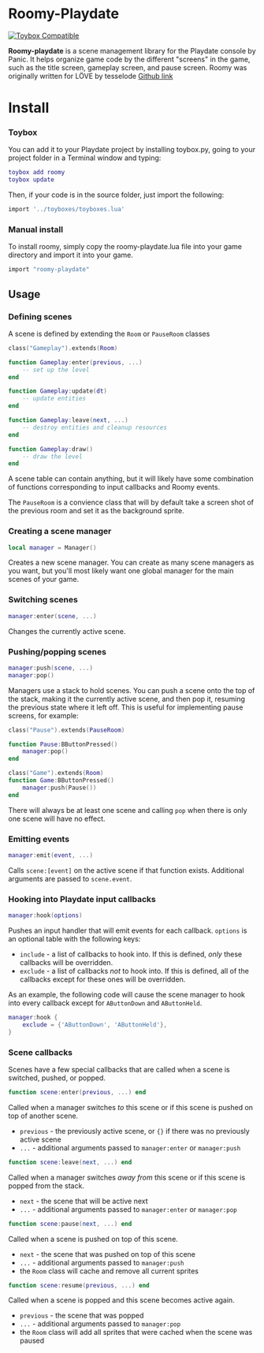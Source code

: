 # Roomy-Playdate

[![Toybox Compatible](https://img.shields.io/badge/toybox.py-compatible-brightgreen)](https://toyboxpy.io)

**Roomy-playdate** is a scene management library for the Playdate console by Panic. It helps organize game code by the different "screens" in the game, such as the title screen, gameplay screen, and pause screen. Roomy was originally written for LÖVE by tesselode [Github link](https://github.com/tesselode/roomy)

# Install

### Toybox

You can add it to your Playdate project by installing toybox.py, going to your project folder in a Terminal window and typing:

```lua
toybox add roomy
toybox update
```

Then, if your code is in the source folder, just import the following:

```lua
import '../toyboxes/toyboxes.lua'
```

### Manual install

To install roomy, simply copy the roomy-playdate.lua file into your game directory and import it into your game.

```lua
import "roomy-playdate"
```

## Usage

### Defining scenes

A scene is defined by extending the `Room` or `PauseRoom` classes

```lua
class("Gameplay").extends(Room)

function Gameplay:enter(previous, ...)
	-- set up the level
end

function Gameplay:update(dt)
	-- update entities
end

function Gameplay:leave(next, ...)
	-- destroy entities and cleanup resources
end

function Gameplay:draw()
	-- draw the level
end
```

A scene table can contain anything, but it will likely have some combination of functions corresponding to input callbacks and Roomy events.

The `PauseRoom` is a convience class that will by default take a screen shot of the previous room and set it as the background sprite.

### Creating a scene manager

```lua
local manager = Manager()
```

Creates a new scene manager. You can create as many scene managers as you want, but you'll most likely want one global manager for the main scenes of your game.

### Switching scenes

```lua
manager:enter(scene, ...)
```

Changes the currently active scene.

### Pushing/popping scenes

```lua
manager:push(scene, ...)
manager:pop()
```

Managers use a stack to hold scenes. You can push a scene onto the top of the stack, making it the currently active scene, and then pop it, resuming the previous state where it left off. This is useful for implementing pause screens, for example:

```lua
class("Pause").extends(PauseRoom)

function Pause:BButtonPressed()
	manager:pop()
end

class("Game").extends(Room)
function Game:BButtonPressed()
	manager:push(Pause())
end
```

There will always be at least one scene and calling `pop` when there is only one scene will have no effect.

### Emitting events

```lua
manager:emit(event, ...)
```

Calls `scene:[event]` on the active scene if that function exists. Additional arguments are passed to `scene.event`.

### Hooking into Playdate input callbacks

```lua
manager:hook(options)
```

Pushes an input handler that will emit events for each callback. `options` is an optional table with the following keys:

- `include` - a list of callbacks to hook into. If this is defined, _only_ these callbacks will be overridden.
- `exclude` - a list of callbacks _not_ to hook into. If this is defined, all of the callbacks except for these ones will be overridden.

As an example, the following code will cause the scene manager to hook into every callback except for `AButtonDown` and `AButtonHeld`.

```lua
manager:hook {
	exclude = {'AButtonDown', 'AButtonHeld'},
}
```

### Scene callbacks

Scenes have a few special callbacks that are called when a scene is switched, pushed, or popped.

```lua
function scene:enter(previous, ...) end
```

Called when a manager switches _to_ this scene or if this scene is pushed on top of another scene.

- `previous` - the previously active scene, or `{}` if there was no previously active scene
- `...` - additional arguments passed to `manager:enter` or `manager:push`

```lua
function scene:leave(next, ...) end
```

Called when a manager switches _away from_ this scene or if this scene is popped from the stack.

- `next` - the scene that will be active next
- `...` - additional arguments passed to `manager:enter` or `manager:pop`

```lua
function scene:pause(next, ...) end
```

Called when a scene is pushed on top of this scene.

- `next` - the scene that was pushed on top of this scene
- `...` - additional arguments passed to `manager:push`
- the `Room` class will cache and remove all current sprites

```lua
function scene:resume(previous, ...) end
```

Called when a scene is popped and this scene becomes active again.

- `previous` - the scene that was popped
- `...` - additional arguments passed to `manager:pop`
- the `Room` class will add all sprites that were cached when the scene was paused
